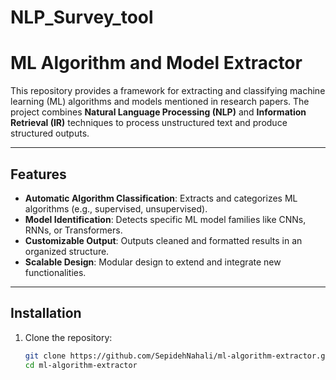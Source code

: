 # NLP_Survey_tool

# ML Algorithm and Model Extractor

This repository provides a framework for extracting and classifying machine learning (ML) algorithms and models mentioned in research papers. The project combines **Natural Language Processing (NLP)** and **Information Retrieval (IR)** techniques to process unstructured text and produce structured outputs.

---

## Features

- **Automatic Algorithm Classification**: Extracts and categorizes ML algorithms (e.g., supervised, unsupervised).
- **Model Identification**: Detects specific ML model families like CNNs, RNNs, or Transformers.
- **Customizable Output**: Outputs cleaned and formatted results in an organized structure.
- **Scalable Design**: Modular design to extend and integrate new functionalities.

---

## Installation

1. Clone the repository:
   ```bash
   git clone https://github.com/SepidehNahali/ml-algorithm-extractor.git
   cd ml-algorithm-extractor
